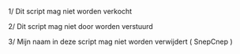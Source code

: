 1/ Dit script mag niet worden verkocht	

2/ Dit script mag niet door worden verstuurd

3/ Mijn naam in deze script mag niet worden verwijdert ( SnepCnep )

